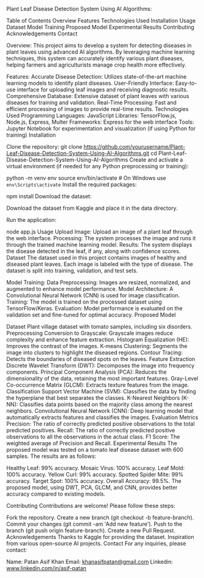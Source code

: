 Plant Leaf Disease Detection System Using AI Algorithms:

Table of Contents
Overview
Features
Technologies Used
Installation
Usage
Dataset
Model Training
Proposed Model
Experimental Results
Contributing
Acknowledgements
Contact

Overview:
This project aims to develop a system for detecting diseases in plant leaves using advanced AI algorithms. By leveraging machine learning techniques, this system can accurately identify various plant diseases, helping farmers and agriculturists manage crop health more effectively.

Features:
Accurate Disease Detection: Utilizes state-of-the-art machine learning models to identify plant diseases.
User-Friendly Interface: Easy-to-use interface for uploading leaf images and receiving diagnostic results.
Comprehensive Database: Extensive dataset of plant leaves with various diseases for training and validation.
Real-Time Processing: Fast and efficient processing of images to provide real-time results.
Technologies Used
Programming Languages: JavaScript
Libraries: TensorFlow.js, Node.js, Express, Multer
Frameworks: Express for the web interface
Tools: Jupyter Notebook for experimentation and visualization (if using Python for training)
Installation


Clone the repository:
git clone https://github.com/yourusername/Plant-Leaf-Disease-Detection-System-Using-AI-Algorithms.git
cd Plant-Leaf-Disease-Detection-System-Using-AI-Algorithms
Create and activate a virtual environment (if needed for any Python preprocessing or training):

python -m venv env
source env/bin/activate  # On Windows use `env\Scripts\activate`
Install the required packages:

npm install
Download the dataset:

Download the dataset from Kaggle and place it in the data directory.

Run the application:

node app.js
Usage
Upload Image: Upload an image of a plant leaf through the web interface.
Processing: The system processes the image and runs it through the trained machine learning model.
Results: The system displays the disease detected in the leaf, if any, along with confidence scores.
Dataset
The dataset used in this project contains images of healthy and diseased plant leaves. Each image is labeled with the type of disease. The dataset is split into training, validation, and test sets.

Model Training:
Data Preprocessing: Images are resized, normalized, and augmented to enhance model performance.
Model Architecture: A Convolutional Neural Network (CNN) is used for image classification.
Training: The model is trained on the processed dataset using TensorFlow/Keras.
Evaluation: Model performance is evaluated on the validation set and fine-tuned for optimal accuracy.
Proposed Model

Dataset
Plant village dataset with tomato samples, including six disorders.
Preprocessing
Conversion to Grayscale:
Grayscale images reduce complexity and enhance feature extraction.
Histogram Equalization (HE):
Improves the contrast of the images.
K-means Clustering:
Segments the image into clusters to highlight the diseased regions.
Contour Tracing:
Detects the boundaries of diseased spots on the leaves.
Feature Extraction
Discrete Wavelet Transform (DWT):
Decomposes the image into frequency components.
Principal Component Analysis (PCA):
Reduces the dimensionality of the data, retaining the most important features.
Gray-Level Co-occurrence Matrix (GLCM):
Extracts texture features from the image.
Classification
Support Vector Machine (SVM):
Classifies the data by finding the hyperplane that best separates the classes.
K-Nearest Neighbors (K-NN):
Classifies data points based on the majority class among the nearest neighbors.
Convolutional Neural Network (CNN):
Deep learning model that automatically extracts features and classifies the images.
Evaluation Metrics
Precision:
The ratio of correctly predicted positive observations to the total predicted positives.
Recall:
The ratio of correctly predicted positive observations to all the observations in the actual class.
F1 Score:
The weighted average of Precision and Recall.
Experimental Results
The proposed model was tested on a tomato leaf disease dataset with 600 samples. The results are as follows:

Healthy Leaf: 99% accuracy.
Mosaic Virus: 100% accuracy.
Leaf Mold: 100% accuracy.
Yellow Curl: 99% accuracy.
Spotted Spider Mite: 99% accuracy.
Target Spot: 100% accuracy.
Overall Accuracy: 99.5%.
The proposed model, using DWT, PCA, GLCM, and CNN, provides better accuracy compared to existing models.

Contributing
Contributions are welcome! Please follow these steps:

Fork the repository.
Create a new branch (git checkout -b feature-branch).
Commit your changes (git commit -am 'Add new feature').
Push to the branch (git push origin feature-branch).
Create a new Pull Request.
Acknowledgements
Thanks to Kaggle for providing the dataset.
Inspiration from various open-source AI projects.
Contact
For any inquiries, please contact:

Name: Patan Asif Khan
Email: khanasifpatan@gmail.com
Linkedin: www.linkedin.com/in/asif-patan
